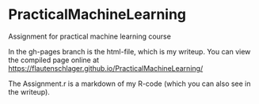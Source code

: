 # PracticalMachineLearning
Assignment for practical machine learning course

In the gh-pages branch is the html-file, which is my writeup.
You can view the compiled page online at https://flautenschlager.github.io/PracticalMachineLearning/

The Assignment.r is a markdown of my R-code (which you can also see in the writeup).
